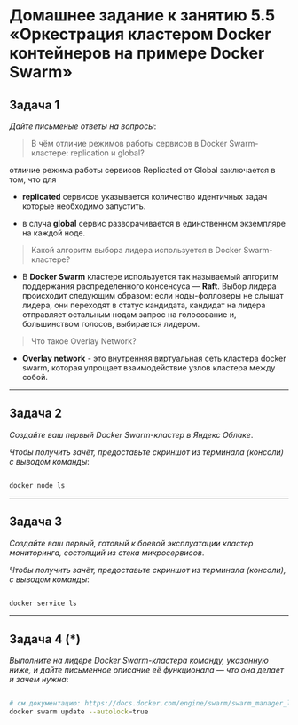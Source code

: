 # Домашнее задание к занятию 5.5 «Оркестрация кластером Docker контейнеров на примере Docker Swarm»

## Задача 1

*Дайте письменые ответы на вопросы*:

 > В чём отличие режимов работы сервисов в Docker Swarm-кластере: replication и global?

отличие режима работы сервисов Replicated от Global заключается в том, что для

+ **replicated** сервисов указывается количество идентичных задач которые необходимо запустить.

+ в случа **global** сервис разворачивается в единственном экземпляре на каждой ноде.

 > Какой алгоритм выбора лидера используется в Docker Swarm-кластере?

+ В **Docker Swarm** кластере используется так называемый алгоритм поддержания распределенного консенсуса — **Raft**. Выбор лидера происходит следующим образом: если ноды-фолловеры не слышат лидера, они переходят в статус кандидата, кандидат на лидера отправляет остальным нодам запрос на голосование и, большинством голосов, выбирается лидером.

 > Что такое Overlay Network?

+ **Overlay network** - это внутренняя виртуальная сеть кластера docker swarm, которая упрощает взаимодействие узлов кластера между собой.

***

## Задача 2

*Создайте ваш первый Docker Swarm-кластер в Яндекс Облаке*.

*Чтобы получить зачёт, предоставьте скриншот из терминала (консоли) с выводом команды*:

```bash

docker node ls

```
***

## Задача 3

*Создайте ваш первый, готовый к боевой эксплуатации кластер мониторинга, состоящий из стека микросервисов*.

*Чтобы получить зачёт, предоставьте скриншот из терминала (консоли), с выводом команды*:

```bash

docker service ls

```

***

## Задача 4 (*)

*Выполните на лидере Docker Swarm-кластера команду, указанную ниже, и дайте письменное описание её функционала — что она делает и зачем нужна*:

```bash

# см.документацию: https://docs.docker.com/engine/swarm/swarm_manager_locking/
docker swarm update --autolock=true

```
